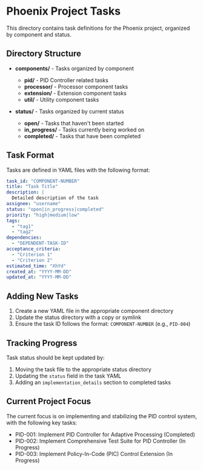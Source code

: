 # Phoenix Project Tasks

This directory contains task definitions for the Phoenix project, organized by component and status.

## Directory Structure

- **components/** - Tasks organized by component
  - **pid/** - PID Controller related tasks
  - **processor/** - Processor component tasks
  - **extension/** - Extension component tasks
  - **util/** - Utility component tasks

- **status/** - Tasks organized by current status
  - **open/** - Tasks that haven't been started
  - **in_progress/** - Tasks currently being worked on
  - **completed/** - Tasks that have been completed

## Task Format

Tasks are defined in YAML files with the following format:

```yaml
task_id: "COMPONENT-NUMBER"
title: "Task Title"
description: |
  Detailed description of the task
assignee: "username"
status: "open|in_progress|completed"
priority: "high|medium|low"
tags:
  - "tag1"
  - "tag2"
dependencies:
  - "DEPENDENT-TASK-ID"
acceptance_criteria:
  - "Criterion 1"
  - "Criterion 2"
estimated_time: "XhYd"
created_at: "YYYY-MM-DD"
updated_at: "YYYY-MM-DD"
```

## Adding New Tasks

1. Create a new YAML file in the appropriate component directory
2. Update the status directory with a copy or symlink
3. Ensure the task ID follows the format: `COMPONENT-NUMBER` (e.g., `PID-004`)

## Tracking Progress

Task status should be kept updated by:

1. Moving the task file to the appropriate status directory
2. Updating the `status` field in the task YAML
3. Adding an `implementation_details` section to completed tasks

## Current Project Focus

The current focus is on implementing and stabilizing the PID control system, with the following key tasks:

- PID-001: Implement PID Controller for Adaptive Processing (Completed)
- PID-002: Implement Comprehensive Test Suite for PID Controller (In Progress)
- PID-003: Implement Policy-In-Code (PIC) Control Extension (In Progress)